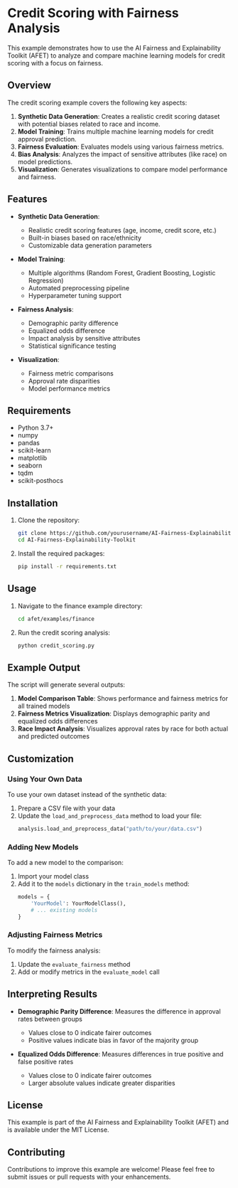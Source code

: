 # Credit Scoring with Fairness Analysis

This example demonstrates how to use the AI Fairness and Explainability Toolkit (AFET) to analyze and compare machine learning models for credit scoring with a focus on fairness.

## Overview

The credit scoring example covers the following key aspects:

1. **Synthetic Data Generation**: Creates a realistic credit scoring dataset with potential biases related to race and income.
2. **Model Training**: Trains multiple machine learning models for credit approval prediction.
3. **Fairness Evaluation**: Evaluates models using various fairness metrics.
4. **Bias Analysis**: Analyzes the impact of sensitive attributes (like race) on model predictions.
5. **Visualization**: Generates visualizations to compare model performance and fairness.

## Features

- **Synthetic Data Generation**:
  - Realistic credit scoring features (age, income, credit score, etc.)
  - Built-in biases based on race/ethnicity
  - Customizable data generation parameters

- **Model Training**:
  - Multiple algorithms (Random Forest, Gradient Boosting, Logistic Regression)
  - Automated preprocessing pipeline
  - Hyperparameter tuning support

- **Fairness Analysis**:
  - Demographic parity difference
  - Equalized odds difference
  - Impact analysis by sensitive attributes
  - Statistical significance testing

- **Visualization**:
  - Fairness metric comparisons
  - Approval rate disparities
  - Model performance metrics

## Requirements

- Python 3.7+
- numpy
- pandas
- scikit-learn
- matplotlib
- seaborn
- tqdm
- scikit-posthocs

## Installation

1. Clone the repository:
   ```bash
   git clone https://github.com/yourusername/AI-Fairness-Explainability-Toolkit.git
   cd AI-Fairness-Explainability-Toolkit
   ```

2. Install the required packages:
   ```bash
   pip install -r requirements.txt
   ```

## Usage

1. Navigate to the finance example directory:
   ```bash
   cd afet/examples/finance
   ```

2. Run the credit scoring analysis:
   ```bash
   python credit_scoring.py
   ```

## Example Output

The script will generate several outputs:

1. **Model Comparison Table**: Shows performance and fairness metrics for all trained models
2. **Fairness Metrics Visualization**: Displays demographic parity and equalized odds differences
3. **Race Impact Analysis**: Visualizes approval rates by race for both actual and predicted outcomes

## Customization

### Using Your Own Data

To use your own dataset instead of the synthetic data:

1. Prepare a CSV file with your data
2. Update the `load_and_preprocess_data` method to load your file:
   ```python
   analysis.load_and_preprocess_data("path/to/your/data.csv")
   ```

### Adding New Models

To add a new model to the comparison:

1. Import your model class
2. Add it to the `models` dictionary in the `train_models` method:
   ```python
   models = {
       'YourModel': YourModelClass(),
       # ... existing models
   }
   ```

### Adjusting Fairness Metrics

To modify the fairness analysis:

1. Update the `evaluate_fairness` method
2. Add or modify metrics in the `evaluate_model` call

## Interpreting Results

- **Demographic Parity Difference**: Measures the difference in approval rates between groups
  - Values close to 0 indicate fairer outcomes
  - Positive values indicate bias in favor of the majority group

- **Equalized Odds Difference**: Measures differences in true positive and false positive rates
  - Values close to 0 indicate fairer outcomes
  - Larger absolute values indicate greater disparities

## License

This example is part of the AI Fairness and Explainability Toolkit (AFET) and is available under the MIT License.

## Contributing

Contributions to improve this example are welcome! Please feel free to submit issues or pull requests with your enhancements.
